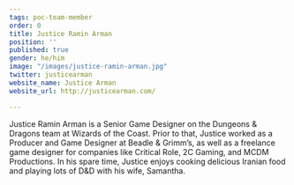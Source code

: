 ```yaml
---
tags: poc-team-member
order: 0
title: Justice Ramin Arman
position: ''
published: true
gender: he/him
image: "/images/justice-ramin-arman.jpg"
twitter: justicearman
website_name: Justice Arman
website_url: http://justicearman.com/

---
```

Justice Ramin Arman is a Senior Game Designer on the Dungeons & Dragons team at Wizards of the Coast. Prior to that, Justice worked as a Producer and Game Designer at Beadle & Grimm’s, as well as a freelance game designer for companies like Critical Role, 2C Gaming, and MCDM Productions. In his spare time, Justice enjoys cooking delicious Iranian food and playing lots of D&D with his wife, Samantha.